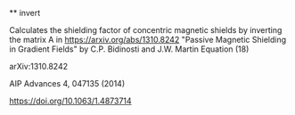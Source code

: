 ** invert

Calculates the shielding factor of concentric magnetic shields by inverting the matrix A in https://arxiv.org/abs/1310.8242 "Passive Magnetic Shielding in Gradient Fields" by C.P. Bidinosti and J.W. Martin Equation (18)

arXiv:1310.8242

AIP Advances 4, 047135 (2014)

https://doi.org/10.1063/1.4873714
